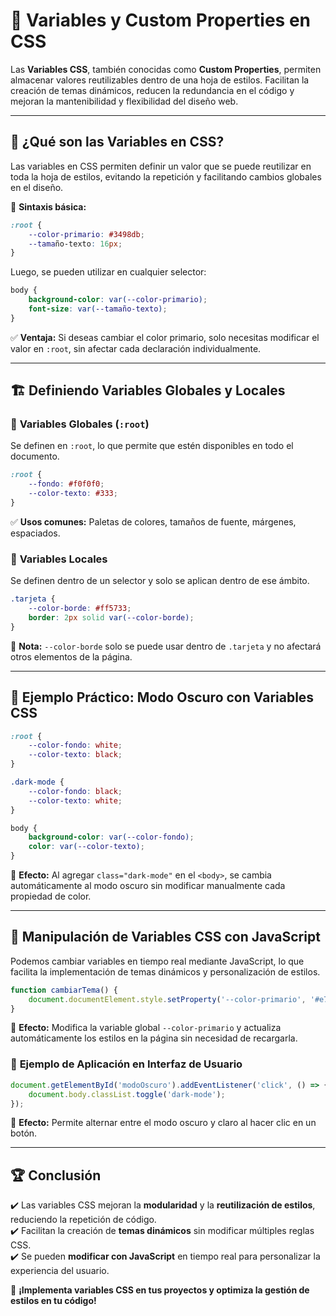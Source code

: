 # 📌 Variables y Custom Properties en CSS

Las **Variables CSS**, también conocidas como **Custom Properties**, permiten almacenar valores reutilizables dentro de una hoja de estilos. Facilitan la creación de temas dinámicos, reducen la redundancia en el código y mejoran la mantenibilidad y flexibilidad del diseño web.

---

## 🎯 **¿Qué son las Variables en CSS?**
Las variables en CSS permiten definir un valor que se puede reutilizar en toda la hoja de estilos, evitando la repetición y facilitando cambios globales en el diseño.

📌 **Sintaxis básica:**
```css
:root {
    --color-primario: #3498db;
    --tamaño-texto: 16px;
}
```
Luego, se pueden utilizar en cualquier selector:
```css
body {
    background-color: var(--color-primario);
    font-size: var(--tamaño-texto);
}
```
✅ **Ventaja:** Si deseas cambiar el color primario, solo necesitas modificar el valor en `:root`, sin afectar cada declaración individualmente.

---

## 🏗️ **Definiendo Variables Globales y Locales**
### 🔹 **Variables Globales (`:root`)**
Se definen en `:root`, lo que permite que estén disponibles en todo el documento.
```css
:root {
    --fondo: #f0f0f0;
    --color-texto: #333;
}
```
✅ **Usos comunes:** Paletas de colores, tamaños de fuente, márgenes, espaciados.

### 🔹 **Variables Locales**
Se definen dentro de un selector y solo se aplican dentro de ese ámbito.
```css
.tarjeta {
    --color-borde: #ff5733;
    border: 2px solid var(--color-borde);
}
```
📌 **Nota:** `--color-borde` solo se puede usar dentro de `.tarjeta` y no afectará otros elementos de la página.

---

## 🎨 **Ejemplo Práctico: Modo Oscuro con Variables CSS**
```css
:root {
    --color-fondo: white;
    --color-texto: black;
}

.dark-mode {
    --color-fondo: black;
    --color-texto: white;
}

body {
    background-color: var(--color-fondo);
    color: var(--color-texto);
}
```
📌 **Efecto:** Al agregar `class="dark-mode"` en el `<body>`, se cambia automáticamente al modo oscuro sin modificar manualmente cada propiedad de color.

---

## 🔄 **Manipulación de Variables CSS con JavaScript**
Podemos cambiar variables en tiempo real mediante JavaScript, lo que facilita la implementación de temas dinámicos y personalización de estilos.

```js
function cambiarTema() {
    document.documentElement.style.setProperty('--color-primario', '#e74c3c');
}
```
📌 **Efecto:** Modifica la variable global `--color-primario` y actualiza automáticamente los estilos en la página sin necesidad de recargarla.

### 🎯 **Ejemplo de Aplicación en Interfaz de Usuario**
```js
document.getElementById('modoOscuro').addEventListener('click', () => {
    document.body.classList.toggle('dark-mode');
});
```
📌 **Efecto:** Permite alternar entre el modo oscuro y claro al hacer clic en un botón.

---

## 🏆 **Conclusión**
✔️ Las variables CSS mejoran la **modularidad** y la **reutilización de estilos**, reduciendo la repetición de código.  
✔️ Facilitan la creación de **temas dinámicos** sin modificar múltiples reglas CSS.  
✔️ Se pueden **modificar con JavaScript** en tiempo real para personalizar la experiencia del usuario.  

🚀 **¡Implementa variables CSS en tus proyectos y optimiza la gestión de estilos en tu código!**